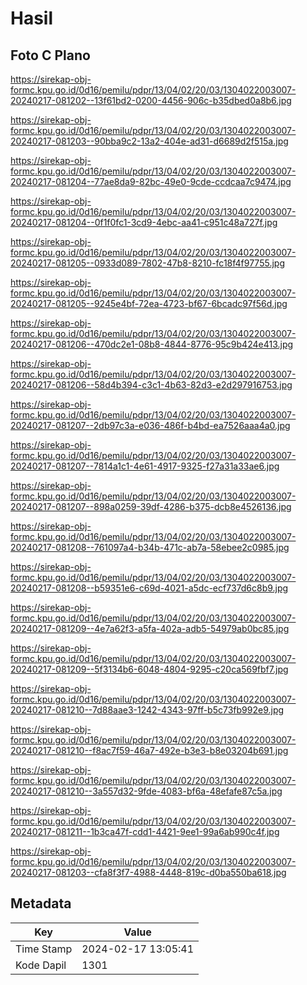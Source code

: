 # Hasil

## Foto C Plano

https://sirekap-obj-formc.kpu.go.id/0d16/pemilu/pdpr/13/04/02/20/03/1304022003007-20240217-081202--13f61bd2-0200-4456-906c-b35dbed0a8b6.jpg

https://sirekap-obj-formc.kpu.go.id/0d16/pemilu/pdpr/13/04/02/20/03/1304022003007-20240217-081203--90bba9c2-13a2-404e-ad31-d6689d2f515a.jpg

https://sirekap-obj-formc.kpu.go.id/0d16/pemilu/pdpr/13/04/02/20/03/1304022003007-20240217-081204--77ae8da9-82bc-49e0-9cde-ccdcaa7c9474.jpg

https://sirekap-obj-formc.kpu.go.id/0d16/pemilu/pdpr/13/04/02/20/03/1304022003007-20240217-081204--0f1f0fc1-3cd9-4ebc-aa41-c951c48a727f.jpg

https://sirekap-obj-formc.kpu.go.id/0d16/pemilu/pdpr/13/04/02/20/03/1304022003007-20240217-081205--0933d089-7802-47b8-8210-fc18f4f97755.jpg

https://sirekap-obj-formc.kpu.go.id/0d16/pemilu/pdpr/13/04/02/20/03/1304022003007-20240217-081205--9245e4bf-72ea-4723-bf67-6bcadc97f56d.jpg

https://sirekap-obj-formc.kpu.go.id/0d16/pemilu/pdpr/13/04/02/20/03/1304022003007-20240217-081206--470dc2e1-08b8-4844-8776-95c9b424e413.jpg

https://sirekap-obj-formc.kpu.go.id/0d16/pemilu/pdpr/13/04/02/20/03/1304022003007-20240217-081206--58d4b394-c3c1-4b63-82d3-e2d297916753.jpg

https://sirekap-obj-formc.kpu.go.id/0d16/pemilu/pdpr/13/04/02/20/03/1304022003007-20240217-081207--2db97c3a-e036-486f-b4bd-ea7526aaa4a0.jpg

https://sirekap-obj-formc.kpu.go.id/0d16/pemilu/pdpr/13/04/02/20/03/1304022003007-20240217-081207--7814a1c1-4e61-4917-9325-f27a31a33ae6.jpg

https://sirekap-obj-formc.kpu.go.id/0d16/pemilu/pdpr/13/04/02/20/03/1304022003007-20240217-081207--898a0259-39df-4286-b375-dcb8e4526136.jpg

https://sirekap-obj-formc.kpu.go.id/0d16/pemilu/pdpr/13/04/02/20/03/1304022003007-20240217-081208--761097a4-b34b-471c-ab7a-58ebee2c0985.jpg

https://sirekap-obj-formc.kpu.go.id/0d16/pemilu/pdpr/13/04/02/20/03/1304022003007-20240217-081208--b59351e6-c69d-4021-a5dc-ecf737d6c8b9.jpg

https://sirekap-obj-formc.kpu.go.id/0d16/pemilu/pdpr/13/04/02/20/03/1304022003007-20240217-081209--4e7a62f3-a5fa-402a-adb5-54979ab0bc85.jpg

https://sirekap-obj-formc.kpu.go.id/0d16/pemilu/pdpr/13/04/02/20/03/1304022003007-20240217-081209--5f3134b6-6048-4804-9295-c20ca569fbf7.jpg

https://sirekap-obj-formc.kpu.go.id/0d16/pemilu/pdpr/13/04/02/20/03/1304022003007-20240217-081210--7d88aae3-1242-4343-97ff-b5c73fb992e9.jpg

https://sirekap-obj-formc.kpu.go.id/0d16/pemilu/pdpr/13/04/02/20/03/1304022003007-20240217-081210--f8ac7f59-46a7-492e-b3e3-b8e03204b691.jpg

https://sirekap-obj-formc.kpu.go.id/0d16/pemilu/pdpr/13/04/02/20/03/1304022003007-20240217-081210--3a557d32-9fde-4083-bf6a-48efafe87c5a.jpg

https://sirekap-obj-formc.kpu.go.id/0d16/pemilu/pdpr/13/04/02/20/03/1304022003007-20240217-081211--1b3ca47f-cdd1-4421-9ee1-99a6ab990c4f.jpg

https://sirekap-obj-formc.kpu.go.id/0d16/pemilu/pdpr/13/04/02/20/03/1304022003007-20240217-081203--cfa8f3f7-4988-4448-819c-d0ba550ba618.jpg


## Metadata

| Key        | Value               |
| ---------- | ------------------- |
| Time Stamp | 2024-02-17 13:05:41 |
| Kode Dapil | 1301                |



